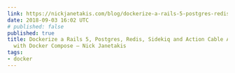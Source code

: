 ```yaml
---
link: https://nickjanetakis.com/blog/dockerize-a-rails-5-postgres-redis-sidekiq-action-cable-app-with-docker-compose
date: 2018-09-03 16:02 UTC
# published: false
published: true
title: Dockerize a Rails 5, Postgres, Redis, Sidekiq and Action Cable Application
  with Docker Compose — Nick Janetakis
tags:
- docker
---
```



